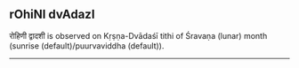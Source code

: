 ## rOhiNI dvAdazI

रोहिणी द्वादशी is observed on Kṛṣṇa-Dvādaśī tithi of Śravaṇa (lunar) month (sunrise (default)/puurvaviddha (default)).


---
